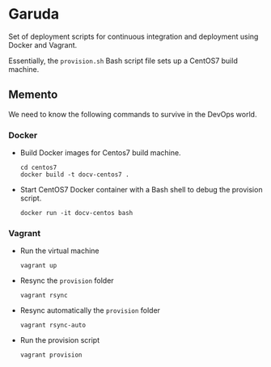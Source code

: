 Garuda
======


Set of deployment scripts for continuous integration and deployment using Docker and Vagrant.

Essentially, the `provision.sh` Bash script file sets up a CentOS7 build machine.


## Memento

We need to know the following commands to survive in the DevOps world.

### Docker

* Build Docker images for Centos7 build machine.

  ```
  cd centos7
  docker build -t docv-centos7 .
  ```

* Start CentOS7 Docker container with a Bash shell to debug the provision script.

  ```
  docker run -it docv-centos bash
  ```


### Vagrant

* Run the virtual machine
  ```
  vagrant up
  ```

* Resync the `provision` folder
  ```
  vagrant rsync
  ```

* Resync automatically the `provision` folder
  ```
  vagrant rsync-auto
  ```

* Run the provision script
  ```
  vagrant provision
  ```
